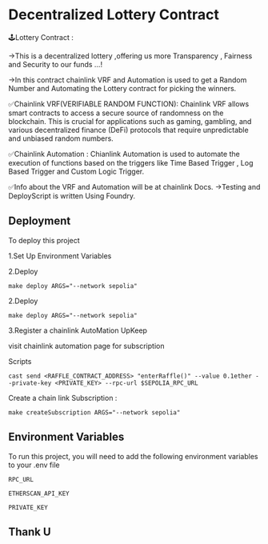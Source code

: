 
# Decentralized Lottery Contract


🕹️Lottery Contract :


->This is a decentralized lottery ,offering us more Transparency , Fairness and Security to our funds ...!


->In this contract chainlink VRF and Automation is used to get a Random Number and Automating the Lottery contract for picking the winners.


✅Chainlink VRF(VERIFIABLE RANDOM FUNCTION):
Chainlink VRF allows smart contracts to access a secure source of randomness on the blockchain. This is crucial for applications such as gaming, gambling, and various decentralized finance (DeFi) protocols that require unpredictable and unbiased random numbers.


✅Chainlink Automation :
Chianlink Automation is used to automate the execution of functions based on the triggers like Time Based Trigger , Log Based Trigger and Custom Logic Trigger.


✅Info about the VRF and Automation will be at chainlink Docs.
->Testing and DeployScript is written Using Foundry.


## Deployment



To deploy this project 



1.Set Up Environment Variables




2.Deploy

```solidity
make deploy ARGS="--network sepolia"

```

2.Deploy

```solidity
make deploy ARGS="--network sepolia"

```

3.Register a chainlink AutoMation UpKeep

visit chainlink automation page for subscription


Scripts

```solidity
cast send <RAFFLE_CONTRACT_ADDRESS> "enterRaffle()" --value 0.1ether --private-key <PRIVATE_KEY> --rpc-url $SEPOLIA_RPC_URL

```

Create a chain link Subscription :

```solidty
make createSubscription ARGS="--network sepolia"
```






## Environment Variables

To run this project, you will need to add the following environment variables to your .env file

`RPC_URL`

`ETHERSCAN_API_KEY`

`PRIVATE_KEY`


## Thank U
